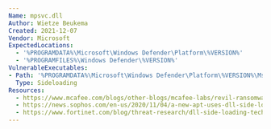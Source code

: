 ```yaml
---
Name: mpsvc.dll
Author: Wietze Beukema
Created: 2021-12-07
Vendor: Microsoft
ExpectedLocations:
  - '%PROGRAMDATA%\Microsoft\Windows Defender\Platform\%VERSION%'
  - '%PROGRAMFILES%\Windows Defender\%VERSION%'
VulnerableExecutables:
- Path: '%PROGRAMDATA%\Microsoft\Windows Defender\Platform\%VERSION%\MsMpEng.exe'
  Type: Sideloading
Resources:
  - https://www.mcafee.com/blogs/other-blogs/mcafee-labs/revil-ransomware-uses-dll-sideloading/
  - https://news.sophos.com/en-us/2020/11/04/a-new-apt-uses-dll-side-loads-to-killlsomeone/
  - https://www.fortinet.com/blog/threat-research/dll-side-loading-technique-used-in-recent-kaseya-ransomware-attack
---
```


